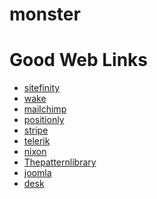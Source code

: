 # monster
# Good Web Links
* [sitefinity][0]
* [wake][1]
* [mailchimp][2]
* [positionly][3]
* [stripe][4]
* [telerik][5]
* [nixon][6]
* [Thepatternlibrary][7]
* [joomla][8]
* [desk][9]

[0]:http://www.sitefinity.com
[1]:https://wake.io
[2]:http://mailchimp.com
[3]:http://positionly.com
[4]:https://stripe.com
[5]:http://www.telerik.com/
[6]:http://www.nixon.com/ca/en/home
[7]:http://www.Thepatternlibrary.com
[8]:https://www.joomla.org
[9]:http://www.desk.com
